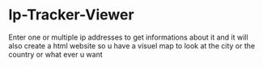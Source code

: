 # Ip-Tracker-Viewer
Enter one or multiple ip addresses to get informations about it and it will also create a html website so u have a visuel map to look at the city or the country or what ever u want
